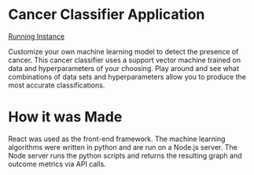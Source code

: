 # Cancer Classifier Application

[Running Instance](https://rdey0.github.io/cancer_classifier/)

Customize your own machine learning model to detect the presence of cancer. This cancer classifier uses a support vector machine trained on data and hyperparameters of your choosing. Play around and see what combinations of data sets and hyperparameters allow you to produce the most accurate classifications.

# How it was Made

React was used as the front-end framework. The machine learning algorithms were written in python and are run on a Node.js server. The Node server runs the python scripts and returns the resulting graph and outcome metrics via API calls.
